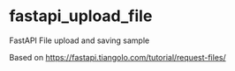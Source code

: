 # fastapi_upload_file
FastAPI File upload and saving sample

Based on https://fastapi.tiangolo.com/tutorial/request-files/
